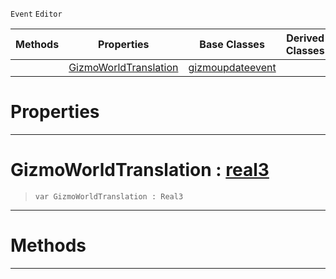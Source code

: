  `Event` `Editor`



|Methods|Properties|Base Classes|Derived Classes|
|---|---|---|---|
| |[ GizmoWorldTranslation](https://github.com/PlasmaEngine/PlasmaDocs/blob/master/code_reference/class_reference/translategizmoupdateevent.markdown#gizmoworldtranslation-ze)|[gizmoupdateevent](https://github.com/PlasmaEngine/PlasmaDocs/blob/master/code_reference/class_reference/gizmoupdateevent.markdown)| |


 #  Properties


---  
 #  GizmoWorldTranslation : [real3](https://github.com/PlasmaEngine/PlasmaDocs/blob/master/code_reference/lightning_base_types/real3.markdown)

> 
> ``` lang=cpp, name=Lightning
> var GizmoWorldTranslation : Real3


---  
 #  Methods


---  
 

 